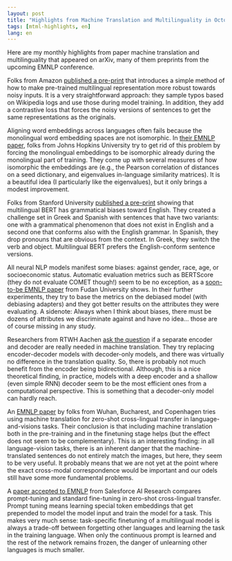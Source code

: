 ```yaml
---
layout: post
title: "Highlights from Machine Translation and Multilinguality in October 2022"
tags: [mtml-highlights, en]
lang: en
---
```


Here are my monthly highlights from paper machine translation and
multilinguality that appeared on arXiv, many of them preprints from the
upcoming EMNLP conference.

Folks from Amazon [published a pre-print](https://arxiv.org/abs/2210.04782)
that introduces a simple method of how to make pre-trained multilingual
representation more robust towards noisy inputs. It is a very straightforward
approach: they sample typos based on Wikipedia logs and use those during model
training. In addition, they add a contrastive loss that forces the noisy
versions of sentences to get the same representations as the originals.

Aligning word embeddings across languages often fails because the monolingual
word embedding spaces are not isomorphic. In [their EMNLP
paper](https://arxiv.org/abs/2210.05098), folks from Johns Hopkins University
try to get rid of this problem by forcing the monolingual embeddings to be
isomorphic already during the monolingual part of training. They come up with
several measures of how isomorphic the embeddings are (e.g., the Pearson
correlation of distances on a seed dictionary, and eigenvalues in-language
similarity matrices). It is a beautiful idea (I particularly like the
eigenvalues), but it only brings a modest improvement.

Folks from Stanford University [published a
pre-print](https://arxiv.org/abs/2210.05619) showing that multilingual BERT has
grammatical biases toward English. They created a challenge set in Greek and
Spanish with sentences that have two variants: one with a grammatical
phenomenon that does not exist in English and a second one that conforms also
with the English grammar. In Spanish, they drop pronouns that are obvious from
the context. In Greek, they switch the verb and object. Multilingual BERT
prefers the English-conform sentence versions.

All neural NLP models manifest some biases: against gender, race, age, or
socioeconomic status. Automatic evaluation metrics such as BERTScore (they do
not evaluate COMET though!) seem to be no exception, as a [soon-to-be EMNLP
paper](https://arxiv.org/abs/2210.07626) from Fudan University shows. In their
further experiments, they try to base the metrics on the debiased model (with
debiasing adapters) and they got better results on the attributes they were
evaluating. A sidenote: Always when I think about biases, there must be dozens
of attributes we discriminate against and have no idea… those are of course
missing in any study.

Researchers from RTWH Aachen [ask the
question](https://arxiv.org/pdf/2210.11807) if a separate encoder and decoder
are really needed in machine translation. They try replacing encoder-decoder
models with decoder-only models, and there was virtually no difference in the
translation quality. So, there is probably not much benefit from the encoder
being bidirectional. Although, this is a nice theoretical finding, in practice,
models with a deep encoder and a shallow (even simple RNN) decoder seem to be
the most efficient ones from a computational perspective. This is something
that a decoder-only model can hardly reach.

An [EMNLP paper](https://arxiv.org/abs/2210.13134) by folks from Wuhan,
Bucharest, and Copenhagen tries using machine translation for zero-shot
cross-lingual transfer in language-and-visions tasks. Their conclusion is that
including machine translation both in the pre-training and in the finetuning
stage helps (but the effect does not seem to be complementary). This is an
interesting finding: in all language-vision tasks, there is an inherent danger
that the machine-translated sentences do not entirely match the images, but
here, they seem to be very useful. It probably means that we are not yet at the
point where the exact cross-modal correspondence would be important and our
odels still have some more fundamental problems.

A [paper accepted to EMNLP](https://arxiv.org/pdf/2210.12360) from Salesforce
AI Research compares prompt-tuning and standard fine-tuning in zero-shot
cross-lingual transfer. Prompt tuning means learning special token embeddings
that get prepended to model the model input and train the model for a task.
This makes very much sense: task-specific finetuning of a multilingual model is
always a trade-off between forgetting other languages and learning the task in
the training language. When only the continuous prompt is learned and the rest
of the network remains frozen, the danger of unlearning other languages is much
smaller.
